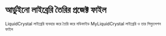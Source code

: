 # আর্ডুইনো লাইব্রেরি তৈরির প্রজেক্ট ফাইল

LiquidCrystal লাইব্রেরি ব্যবহার করে তৈরি করে মডিফাইড MyLiquidCrystal লাইব্রেরি ও তার সিম্যুলেশন ফাইল